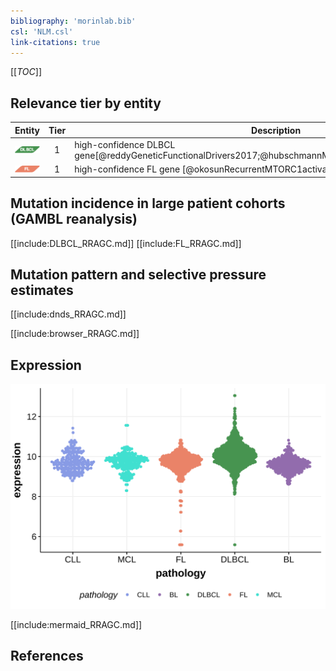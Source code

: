 ```yaml
---
bibliography: 'morinlab.bib'
csl: 'NLM.csl'
link-citations: true
---
```

[[_TOC_]]


## Relevance tier by entity

|Entity|Tier|Description               |
|:------:|:----:|--------------------------|
|![DLBCL](images/icons/DLBCL_tier1.png) |1   |high-confidence DLBCL gene[@reddyGeneticFunctionalDrivers2017;@hubschmannMutationalMechanismsShaping2021]|
|![FL](images/icons/FL_tier1.png)    |1   |high-confidence FL gene  [@okosunRecurrentMTORC1activatingRRAGC2016] |

## Mutation incidence in large patient cohorts (GAMBL reanalysis)

[[include:DLBCL_RRAGC.md]]
[[include:FL_RRAGC.md]]

## Mutation pattern and selective pressure estimates

[[include:dnds_RRAGC.md]]

[[include:browser_RRAGC.md]]

## Expression
![](images/gene_expression/RRAGC_by_pathology.svg)
<!-- ORIGIN: okosunRecurrentMTORC1activatingRRAGC2016a -->
<!-- DLBCL: okosunRecurrentMTORC1activatingRRAGC2016a -->

[[include:mermaid_RRAGC.md]]

## References


